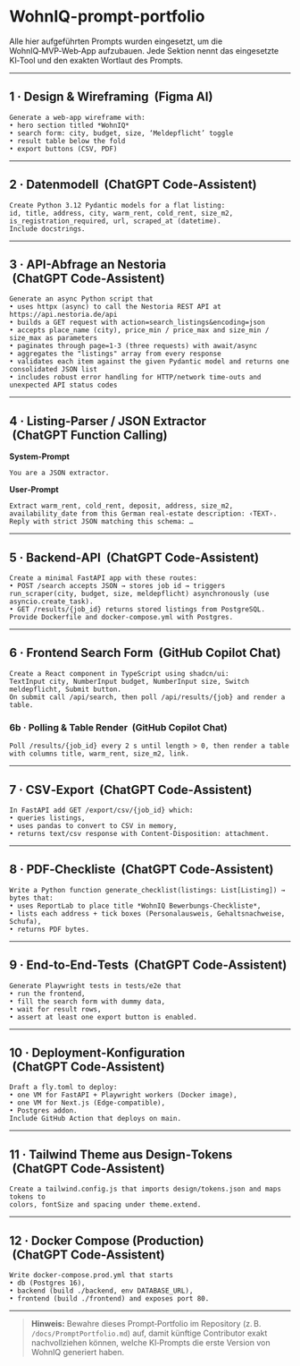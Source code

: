 # WohnIQ-prompt-portfolio
Alle hier aufgeführten Prompts wurden eingesetzt, um die WohnIQ‑MVP‑Web‑App aufzubauen. Jede Sektion nennt das eingesetzte KI‑Tool und den exakten Wortlaut des Prompts.

---

## 1 · Design & Wireframing  (Figma AI)

```text
Generate a web‑app wireframe with:
• hero section titled *WohnIQ*
• search form: city, budget, size, ‘Meldepflicht’ toggle
• result table below the fold
• export buttons (CSV, PDF)
```

---

## 2 · Datenmodell  (ChatGPT Code‑Assistent)

```text
Create Python 3.12 Pydantic models for a flat listing:
id, title, address, city, warm_rent, cold_rent, size_m2, is_registration_required, url, scraped_at (datetime).
Include docstrings.
```

---

## 3 · API-Abfrage an Nestoria  (ChatGPT Code‑Assistent)

```text
Generate an async Python script that
• uses httpx (async) to call the Nestoria REST API at https://api.nestoria.de/api
• builds a GET request with action=search_listings&encoding=json
• accepts place_name (city), price_min / price_max and size_min / size_max as parameters
• paginates through page=1-3 (three requests) with await/async
• aggregates the "listings" array from every response
• validates each item against the given Pydantic model and returns one consolidated JSON list
• includes robust error handling for HTTP/network time-outs and unexpected API status codes

```

---

## 4 · Listing‑Parser / JSON Extractor  (ChatGPT Function Calling)

**System‑Prompt**

```text
You are a JSON extractor.
```

**User‑Prompt**

```text
Extract warm_rent, cold_rent, deposit, address, size_m2, availability_date from this German real‑estate description: ‹TEXT›.
Reply with strict JSON matching this schema: …
```

---

## 5 · Backend‑API  (ChatGPT Code‑Assistent)

```text
Create a minimal FastAPI app with these routes:
• POST /search accepts JSON → stores job id → triggers run_scraper(city, budget, size, meldepflicht) asynchronously (use asyncio.create_task).
• GET /results/{job_id} returns stored listings from PostgreSQL.
Provide Dockerfile and docker‑compose.yml with Postgres.
```

---

## 6 · Frontend Search Form  (GitHub Copilot Chat)

```text
Create a React component in TypeScript using shadcn/ui:
TextInput city, NumberInput budget, NumberInput size, Switch meldepflicht, Submit button.
On submit call /api/search, then poll /api/results/{job} and render a table.
```

### 6b · Polling & Table Render  (GitHub Copilot Chat)

```text
Poll /results/{job_id} every 2 s until length > 0, then render a table with columns title, warm_rent, size_m2, link.
```

---

## 7 · CSV‑Export  (ChatGPT Code‑Assistent)

```text
In FastAPI add GET /export/csv/{job_id} which:
• queries listings,
• uses pandas to convert to CSV in memory,
• returns text/csv response with Content‑Disposition: attachment.
```

---

## 8 · PDF‑Checkliste  (ChatGPT Code‑Assistent)

```text
Write a Python function generate_checklist(listings: List[Listing]) → bytes that:
• uses ReportLab to place title *WohnIQ Bewerbungs‑Checkliste*,
• lists each address + tick boxes (Personalausweis, Gehaltsnachweise, Schufa),
• returns PDF bytes.
```

---

## 9 · End‑to‑End‑Tests  (ChatGPT Code‑Assistent)

```text
Generate Playwright tests in tests/e2e that
• run the frontend,
• fill the search form with dummy data,
• wait for result rows,
• assert at least one export button is enabled.
```

---

## 10 · Deployment‑Konfiguration  (ChatGPT Code‑Assistent)

```text
Draft a fly.toml to deploy:
• one VM for FastAPI + Playwright workers (Docker image),
• one VM for Next.js (Edge‑compatible),
• Postgres addon.
Include GitHub Action that deploys on main.
```

---

## 11 · Tailwind Theme aus Design‑Tokens  (ChatGPT Code‑Assistent)

```text
Create a tailwind.config.js that imports design/tokens.json and maps tokens to
colors, fontSize and spacing under theme.extend.
```

---

## 12 · Docker Compose (Production)  (ChatGPT Code‑Assistent)

```text
Write docker-compose.prod.yml that starts
• db (Postgres 16),
• backend (build ./backend, env DATABASE_URL),
• frontend (build ./frontend) and exposes port 80.
```

---

> **Hinweis:** Bewahre dieses Prompt‑Portfolio im Repository (z. B. `/docs/PromptPortfolio.md`) auf, damit künftige Contributor exakt nachvollziehen können, welche KI‑Prompts die erste Version von WohnIQ generiert haben.

